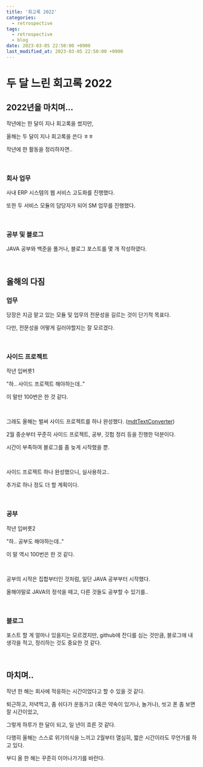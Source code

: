 ```yaml
---
title: '회고록 2022'
categories:
  - retrospective
tags:
  - retrospective
  - blog
date: 2023-03-05 22:50:00 +0900
last_modified_at: 2023-03-05 22:50:00 +0900
---
```


# 두 달 느린 회고록 2022

## 2022년을 마치며...

작년에는 한 달이 지나 회고록을 썼지만,

올해는 두 달이 지나 회고록을 쓴다 ㅎㅎ

작년에 한 활동을 정리하자면..

<br>

### 회사 업무

사내 ERP 시스템의 웹 서비스 고도화를 진행했다.

또한 두 서비스 모듈의 담당자가 되어 SM 업무를 진행했다.

<br>

### 공부 및 블로그

JAVA 공부와 백준을 풀거나, 블로그 포스트를 몇 개 작성하였다.

<br>

## 올해의 다짐

### 업무

당장은 지금 맡고 있는 모듈 및 업무의 전문성을 길르는 것이 단기적 목표다.

다만, 전문성을 어떻게 길러야할지는 잘 모르겠다.

<br>

### 사이드 프로젝트

작년 입버릇1

"하.. 사이드 프로젝트 해야하는데.."

이 말만 100번은 한 것 같다.

<br>

그래도 올해는 벌써 사이드 프로젝트를 하나 완성했다. ([mdtTextConverter](https://github.com/CodeJin19/mdtTextConverter))

2월 중순부터 꾸준히 사이드 프로젝트, 공부, 깃헙 정리 등을 진행한 덕분이다.

시간이 부족하여 블로그를 좀 늦게 시작했을 뿐.

<br>

사이드 프로젝트 하나 완성했으니, 실사용하고..

추가로 하나 정도 더 할 계획이다.

<br>

### 공부

작년 입버릇2

"하.. 공부도 해야하는데.."

이 말 역시 100번은 한 것 같다.

<br>

공부의 시작은 집합부터인 것처럼, 일단 JAVA 공부부터 시작했다.

올해야말로 JAVA의 정석을 떼고, 다른 것들도 공부할 수 있기를..

<br>

### 블로그

포스트 할 게 얼마나 있을지는 모르겠지만, github에 잔디를 심는 것만큼, 블로그에 내 생각을 적고, 정리하는 것도 중요한 것 같다.

<br>

## 마치며..

작년 한 해는 회사에 적응하는 시간이었다고 할 수 있을 것 같다.

퇴근하고, 저녁먹고, 좀 쉬다가 운동가고 (혹은 약속이 있거나, 놀거나), 씻고 폰 좀 보면 잘 시간이었고,

그렇게 하루가 한 달이 되고, 일 년이 흐른 것 같다.

다행히 올해는 스스로 위기의식을 느끼고 2월부터 열심히, 짧은 시간이라도 무언가를 하고 있다.

부디 올 한 해는 꾸준히 이어나가기를 바란다.
